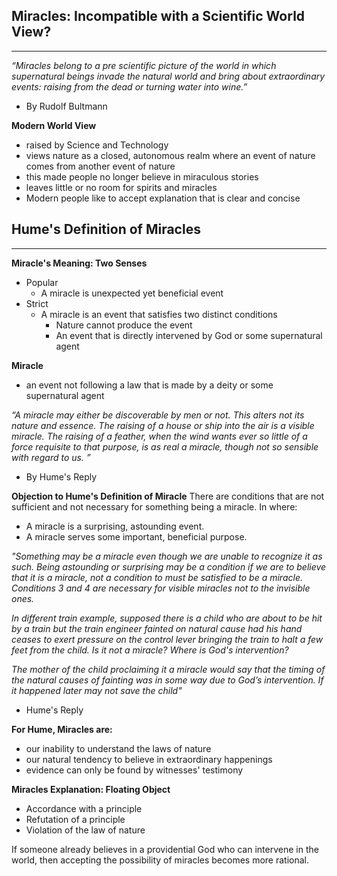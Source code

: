 
## Miracles: Incompatible with a Scientific World View?
---
*“Miracles belong to a pre scientific picture of the world in which supernatural beings invade the natural world and bring about extraordinary events: raising from the dead or turning water into wine.”* 
- By Rudolf Bultmann

**Modern World View**
- raised by Science and Technology
- views nature as a closed, autonomous realm where an event of nature comes from another event of nature
- this made people no longer believe in miraculous stories
- leaves little or no room for spirits and miracles
- Modern people like to accept explanation that is clear and concise

## Hume's Definition of Miracles
---
**Miracle's Meaning: Two Senses**
- Popular
	- A miracle is unexpected yet beneficial event
- Strict
	- A miracle is an event that satisfies two distinct conditions
		- Nature cannot produce the event
		- An event that is directly intervened by God or some supernatural agent

**Miracle**
- an event not following a law that is made by a deity or some supernatural agent

*“A miracle may either be discoverable by men or not. This alters not its nature and essence. The raising of a house or ship into the air is a visible miracle. The raising of a feather, when the wind wants ever so little of a force requisite to that purpose, is as real a miracle, though not so sensible with regard to us. ”*
- By Hume's Reply

**Objection to Hume's Definition of Miracle**
There are conditions that are not sufficient and not necessary for something being a miracle. In where:
- A miracle is a surprising, astounding event. 
- A miracle serves some important, beneficial purpose.

*"Something may be a miracle even though we are unable to recognize it as such. Being astounding or surprising may be a condition if we are to believe that it is a miracle, not a condition to must be satisfied to be a miracle. Conditions 3 and 4 are necessary for visible miracles not to the invisible ones.*

*In different train example, supposed there is a child who are about to be hit by a train but the train engineer fainted on natural cause had his hand ceases to exert pressure on the control lever bringing the train to halt a few feet from the child. Is it not a miracle? Where is God's intervention?*

*The mother of the child proclaiming it a miracle would say that the timing of the natural causes of fainting was in some way due to God’s intervention. If it happened later may not save the child"*
- Hume's Reply

**For Hume, Miracles are:**
- our inability to understand the laws of nature
- our natural tendency to believe in extraordinary happenings
- evidence can only be found by witnesses' testimony

**Miracles Explanation: Floating Object**
- Accordance with a principle
- Refutation of a principle
- Violation of the law of nature

If someone already believes in a providential God who can intervene in the world, then accepting the possibility of miracles becomes more rational.


